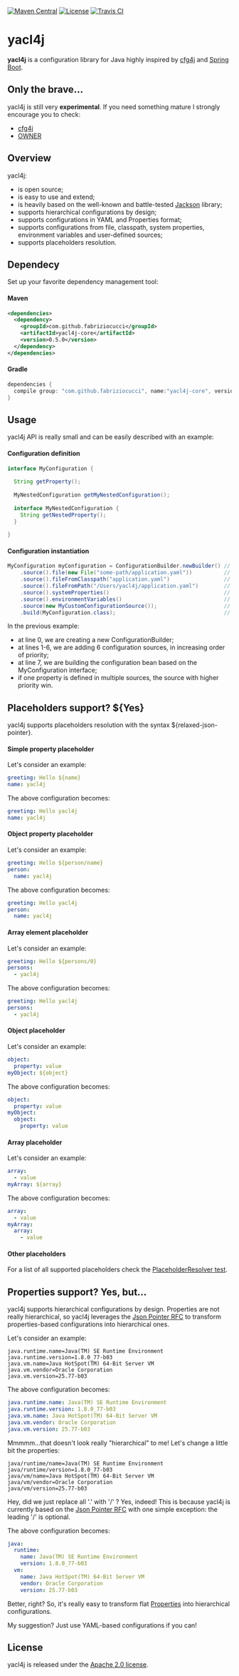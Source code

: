 [![Maven Central](https://img.shields.io/maven-central/v/com.github.fabriziocucci/yacl4j.svg)](http://search.maven.org/#search|ga|1|com.github.fabriziocucci.yacl4j)
[![License](https://img.shields.io/github/license/fabriziocucci/yacl4j.svg)](https://github.com/fabriziocucci/yacl4j/blob/master/LICENSE)
[![Travis CI](https://img.shields.io/travis/fabriziocucci/yacl4j/master.svg)](https://travis-ci.org/fabriziocucci/yacl4j)

# yacl4j
**yacl4j** is a configuration library for Java highly inspired by [cfg4j](https://github.com/cfg4j/cfg4j) and [Spring Boot](https://github.com/spring-projects/spring-boot).

## Only the brave...
yacl4j is still very **experimental**. If you need something mature I strongly encourage you to check:
- [cfg4j](https://github.com/cfg4j/cfg4j)
- [OWNER](https://github.com/lviggiano/owner)

## Overview
yacl4j:
- is open source;
- is easy to use and extend;
- is heavily based on the well-known and battle-tested [Jackson](https://github.com/FasterXML/jackson) library;
- supports hierarchical configurations by design;
- supports configurations in YAML and Properties format;
- supports configurations from file, classpath, system properties, environment variables and user-defined sources;
- supports placeholders resolution.

## Dependecy
Set up your favorite dependency management tool:

#### Maven
```xml
<dependencies>
  <dependency>
    <groupId>com.github.fabriziocucci</groupId>
    <artifactId>yacl4j-core</artifactId>
    <version>0.5.0</version>
  </dependency>
</dependencies>
```

#### Gradle
```groovy
dependencies {
  compile group: "com.github.fabriziocucci", name:"yacl4j-core", version: "0.5.0"
}
```

## Usage
yacl4j API is really small and can be easily described with an example:

#### Configuration definition
```java
interface MyConfiguration {
  
  String getProperty();
  
  MyNestedConfiguration getMyNestedConfiguration();
  
  interface MyNestedConfiguration {
    String getNestedProperty();
  }
  
}
```

#### Configuration instantiation
```java
MyConfiguration myConfiguration = ConfigurationBuilder.newBuilder() // #0
    .source().file(new File("some-path/application.yaml"))          // #1
    .source().fileFromClasspath("application.yaml")                 // #2
    .source().fileFromPath("/Users/yacl4j/application.yaml")        // #3
    .source().systemProperties()                                    // #4
    .source().environmentVariables()                                // #5
    .source(new MyCustomConfigurationSource());                     // #6
    .build(MyConfiguration.class);                                  // #7
```

In the previous example:
- at line 0, we are creating a new ConfigurationBuilder;
- at lines 1-6, we are adding 6 configuration sources, in increasing order of priority;
- at line 7, we are building the configuration bean based on the MyConfiguration interface;
- if one property is defined in multiple sources, the source with higher priority win.

## Placeholders support? ${Yes}
yacl4j supports placeholders resolution with the syntax ${relaxed-json-pointer}.

#### Simple property placeholder

Let's consider an example:

```yaml
greeting: Hello ${name}
name: yacl4j
```

The above configuration becomes:

```yaml
greeting: Hello yacl4j
name: yacl4j
```

#### Object property placeholder

Let's consider an example:

```yaml
greeting: Hello ${person/name}
person:
  name: yacl4j
```

The above configuration becomes:

```yaml
greeting: Hello yacl4j
person:
  name: yacl4j
```

#### Array element placeholder

Let's consider an example:

```yaml
greeting: Hello ${persons/0}
persons:
  - yacl4j
```

The above configuration becomes:

```yaml
greeting: Hello yacl4j
persons:
  - yacl4j
```

#### Object placeholder

Let's consider an example:

```yaml
object: 
  property: value
myObject: ${object}
```

The above configuration becomes:

```yaml
object: 
  property: value
myObject:
  object: 
    property: value
```

#### Array placeholder

Let's consider an example:

```yaml
array: 
  - value
myArray: ${array} 
```

The above configuration becomes:

```yaml
array:
  - value
myArray:
  array:
    - value
```

#### Other placeholders

For a list of all supported placeholders check the [PlaceholderResolver test](https://github.com/fabriziocucci/yacl4j/blob/master/yacl4j-core/src/test/java/com/yacl4j/core/placeholder/NonRecursivePlaceholderResolverTest.java).

## Properties support? Yes, but...
yacl4j supports hierarchical configurations by design. Properties are not really hierarchical, so yacl4j leverages the [Json Pointer RFC](https://tools.ietf.org/html/rfc6901) to transform properties-based configurations into hierarchical ones.

Let's consider an example:

```properties
java.runtime.name=Java(TM) SE Runtime Environment
java.runtime.version=1.8.0_77-b03
java.vm.name=Java HotSpot(TM) 64-Bit Server VM
java.vm.vendor=Oracle Corporation
java.vm.version=25.77-b03
```

The above configuration becomes:

```yaml
java.runtime.name: Java(TM) SE Runtime Environment
java.runtime.version: 1.8.0_77-b03
java.vm.name: Java HotSpot(TM) 64-Bit Server VM
java.vm.vendor: Oracle Corporation
java.vm.version: 25.77-b03
```

Mmmmm...that doesn't look really "hierarchical" to me! Let's change a little bit the properties:

```properties
java/runtime/name=Java(TM) SE Runtime Environment
java/runtime/version=1.8.0_77-b03
java/vm/name=Java HotSpot(TM) 64-Bit Server VM
java/vm/vendor=Oracle Corporation
java/vm/version=25.77-b03
```

Hey, did we just replace all '.' with '/' ? Yes, indeed! This is because yacl4j is currently based on the [Json Pointer RFC](https://tools.ietf.org/html/rfc6901) with one simple exception: the leading '/' is optional.

The above configuration becomes: 

```yaml
java:
  runtime:
    name: Java(TM) SE Runtime Environment
    version: 1.8.0_77-b03
  vm:
    name: Java HotSpot(TM) 64-Bit Server VM
    vendor: Oracle Corporation
    version: 25.77-b03
```

Better, right? So, it's really easy to transform flat [Properties](https://docs.oracle.com/javase/8/docs/api/java/util/Properties.html) into hierarchical configurations.

My suggestion? Just use YAML-based configurations if you can!

## License
yacl4j is released under the [Apache 2.0 license](http://www.apache.org/licenses/LICENSE-2.0.html).
